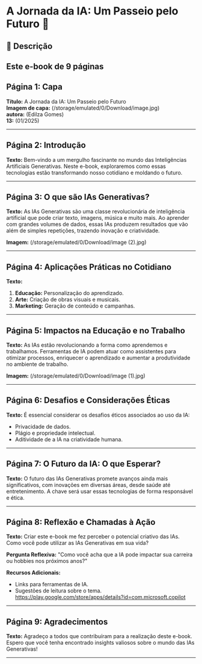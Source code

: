 # A Jornada da IA: Um Passeio pelo Futuro 🌌

## 📒 Descrição
Este e-book de 9 páginas
--

## Página 1: Capa
**Título:** A Jornada da IA: Um Passeio pelo Futuro  
**Imagem de capa:** (/storage/emulated/0/Download/image.jpg)  
**autora:** (Edilza Gomes)  
**13:** (01/2025)  

---

## Página 2: Introdução
**Texto:**
Bem-vindo a um mergulho fascinante no mundo das Inteligências Artificiais Generativas. Neste e-book, exploraremos como essas tecnologias estão transformando nosso cotidiano e moldando o futuro.

---

## Página 3: O que são IAs Generativas?
**Texto:**
As IAs Generativas são uma classe revolucionária de inteligência artificial que pode criar texto, imagens, música e muito mais. Ao aprender com grandes volumes de dados, essas IAs produzem resultados que vão além de simples repetições, trazendo inovação e criatividade.

**Imagem:** (/storage/emulated/0/Download/image (2).jpg)

---

## Página 4: Aplicações Práticas no Cotidiano
**Texto:**
1. **Educação:** Personalização do aprendizado.
2. **Arte:** Criação de obras visuais e musicais.
3. **Marketing:** Geração de conteúdo e campanhas.

---

## Página 5: Impactos na Educação e no Trabalho
**Texto:**
As IAs estão revolucionando a forma como aprendemos e trabalhamos. Ferramentas de IA podem atuar como assistentes para otimizar processos, enriquecer o aprendizado e aumentar a produtividade no ambiente de trabalho.

**Imagem:** (/storage/emulated/0/Download/image (1).jpg)

---

## Página 6: Desafios e Considerações Éticas
**Texto:**
É essencial considerar os desafios éticos associados ao uso da IA:
- Privacidade de dados.
- Plágio e propriedade intelectual.
- Aditividade de a IA na criatividade humana.

---

## Página 7: O Futuro da IA: O que Esperar?
**Texto:**
O futuro das IAs Generativas promete avanços ainda mais significativos, com inovações em diversas áreas, desde saúde até entretenimento. A chave será usar essas tecnologias de forma responsável e ética.

---

## Página 8: Reflexão e Chamadas à Ação
**Texto:**
Criar este e-book me fez perceber o potencial criativo das IAs. Como você pode utilizar as IAs Generativas em sua vida? 

**Pergunta Reflexiva:** "Como você acha que a IA pode impactar sua carreira ou hobbies nos próximos anos?"

**Recursos Adicionais:** 
- Links para ferramentas de IA.
- Sugestões de leitura sobre o tema.
https://play.google.com/store/apps/details?id=com.microsoft.copilot
---

## Página 9: Agradecimentos
**Texto:**
Agradeço a todos que contribuíram para a realização deste e-book. Espero que você tenha encontrado insights valiosos sobre o mundo das IAs Generativas!

---